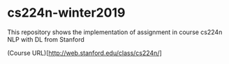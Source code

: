 # cs224n-winter2019
This repository shows the implementation of assignment in course cs224n NLP with DL from Stanford

(Course URL)[http://web.stanford.edu/class/cs224n/]
